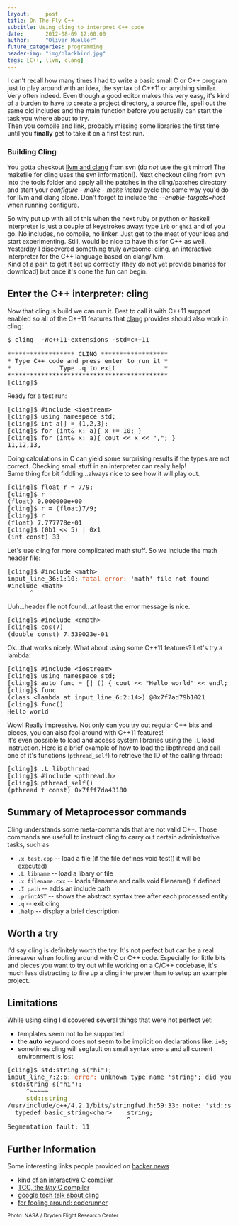 ```yaml
---
layout:     post
title: On-The-Fly C++
subtitle: Using cling to interpret C++ code
date:       2012-08-09 12:00:00
author:     "Oliver Mueller"
future_categories: programming
header-img: "img/blackbird.jpg"
tags: [C++, llvm, clang]
---
```


I can't recall how many times I had to write a basic small C or C++ program just to play around with an idea, the syntax of C++11 or anything similar. Very often indeed. Even though a good editor makes this very easy, it's kind of a burden to have to create a project directory, a source file, spell out the same old includes and the main function before you actually can start the task you where about to try.    
Then you compile and link, probably missing some libraries the first time until you __finally__ get to take it on a first test run.  

<div class="jumbotron">

<h3>Building Cling</h3>

You gotta checkout <a href="http://clang.llvm.org/get_started.html">llvm and clang</a> from svn (do <em>not</em> use the git mirror!
The makefile for cling uses the svn information!). Next checkout cling from svn into the tools folder and apply all the patches in
the cling/patches directory and start your <em>configure - make - make install</em> cycle the same way you'd do for llvm and clang alone.
Don't forget to include the <em>--enable-targets=host</em> when running configure.

</div>

So why put up with all of this when the next ruby or python or haskell interpreter is just a couple of keystrokes away: type `irb` or `ghci` and of you go. No includes, no compile, no linker. Just get to the meat of your idea and start experimenting. Still, would be nice to have this for C++ as well.  
Yesterday I discovered something truly awesome: [cling](http://root.cern.ch/drupal/content/cling), an interactive interpreter for the C++ language based on clang/llvm.  
Kind of a pain to get it set up correctly (they do not yet provide binaries for download) but once it's done the fun can begin.

## Enter the C++ interpreter: cling

Now that cling is build we can run it. Best to call it with C++11 support enabled so all of the C++11 features that [clang](http://clang.llvm.org/) provides should also work in cling:

<pre class="terminal">
$ cling  -Wc++11-extensions -std=c++11

****************** CLING ******************
* Type C++ code and press enter to run it *
*             Type .q to exit             *
*******************************************
<span class="prompt">[cling]</span>$
</pre>

Ready for a test run:

<pre class="terminal">
<span class="prompt">[cling]</span>$ #include &lt;iostream&gt;
<span class="prompt">[cling]</span>$ using namespace std;
<span class="prompt">[cling]</span>$ int a[] = {1,2,3};
<span class="prompt">[cling]</span>$ for (int& x: a){ x += 10; }
<span class="prompt">[cling]</span>$ for (int& x: a){ cout << x << ","; }
11,12,13,
</pre>

Doing calculations in C can yield some surprising results if the types are not correct. Checking small stuff in an interpreter can really help!  
Same thing for bit fiddling...always nice to see how it will play out.

<pre class="terminal">
<span class="prompt">[cling]</span>$ float r = 7/9;
<span class="prompt">[cling]</span>$ r
(float) 0.000000e+00
<span class="prompt">[cling]</span>$ r = (float)7/9;
<span class="prompt">[cling]</span>$ r
(float) 7.777778e-01
<span class="prompt">[cling]</span>$ (0b1 << 5) | 0x1
(int const) 33
</pre>

Let's use cling for more complicated math stuff. So we include the math header file:

<pre class="terminal">
<span class="prompt">[cling]</span>$ #include &lt;math&gt;
input_line_36:1:10: <span style="color: #cb4b15;">fatal error:</span> 'math' file not found
#include &lt;math&gt;
      ^
</pre>

Uuh...header file not found...at least the error message is nice.

<pre class="terminal">
<span class="prompt">[cling]</span>$ #include &lt;cmath&gt;
<span class="prompt">[cling]</span>$ cos(7)
(double const) 7.539023e-01
</pre>

Ok...that works nicely. What about using some C++11 features? Let's try a lambda:

<pre class="terminal">
<span class="prompt">[cling]</span>$ #include &lt;iostream&gt;
<span class="prompt">[cling]</span>$ using namespace std;
<span class="prompt">[cling]</span>$ auto func = [] () { cout << "Hello world" << endl; };
<span class="prompt">[cling]</span>$ func
(class &lt;lambda at input_line_6:2:14&gt;) @0x7f7ad79b1021
<span class="prompt">[cling]</span>$ func()
Hello world
</pre>

Wow! Really impressive. Not only can you try out regular C++ bits and pieces, you can also fool around with C++11 features!  
It's even possible to load and access system libraries using the `.L` load instruction. Here is a brief example of how to load the libpthread and call one of it's functions (`pthread_self`) to retrieve the ID of the calling thread:

<pre class="terminal">
<span class="prompt">[cling]</span>$ .L libpthread
<span class="prompt">[cling]</span>$ #include &lt;pthread.h&gt;
<span class="prompt">[cling]</span>$ pthread_self()
(pthread_t const) 0x7fff7da43180
</pre>


## Summary of Metaprocessor commands

Cling understands some meta-commands that are not valid C++. Those commands are usefull to instruct cling to carry out certain administrative tasks, such as

* `.x test.cpp` -- load a file (if the file defines void test() it will be executed)
* `.L libname` -- load a libary or file
* `.x filename.cxx` -- loads filename and calls void filename() if defined
* `.I path` -- adds an include path
* `.printAST` -- shows the abstract syntax tree after each processed entity
* `.q` -- exit cling
* `.help` -- display a brief description

## Worth a try

I'd say cling is definitely worth the try. It's not perfect but can be a real timesaver when fooling around with C or C++ code. Especially for little bits and pieces you want to try out while working on a C/C++ codebase, it's much less distracting to fire up a cling interpreter than to setup an example project.

## Limitations

While using cling I discovered several things that were not perfect yet:

* templates seem not to be supported
* the **auto** keyword does not seem to be implicit on declarations like: `i=5;`
* sometimes cling will segfault on small syntax errors and all current environment is lost

<pre class="terminal">
<span class="prompt">[cling]</span>$ std:string s("hi");
input_line_7:2:6: <span style="color: #cb4b15;">error:</span> unknown type name 'string'; did you mean 'std::string'?
 std:string s("hi");
     ^~~~~~
     <span style="color: #637204;">std::string</span>
/usr/include/c++/4.2.1/bits/stringfwd.h:59:33: note: 'std::string' declared here
  typedef basic_string&lt;char&gt;    string;
                                ^
Segmentation fault: 11
</pre>


## Further Information

Some interesting links people provided on [hacker news](http://news.ycombinator.com/item?id=4373334)

* [kind of an interactive C compiler](https://docs.google.com/viewer?url=http%3A%2F%2Fwww.bitsavers.org%2Fpdf%2Fsymbolics%2Fsoftware%2Fgenera_8%2FUser_s_Guide_to_Symbolics_C.pdf)
* [TCC, the *tiny* C compiler](http://bellard.org/tcc/)
* [google tech talk about cling](http://www.youtube.com/watch?v=f9Xfh8pv3Fs)
* [for fooling around: coderunner](http://krillapps.com/coderunner/)

<small>Photo: NASA / Dryden Flight Research Center</small>
